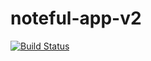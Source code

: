 # noteful-app-v2

[![Build Status](https://travis-ci.org/thinkful-ei20/tammy-noteful-app-v2.svg?branch=master)](https://travis-ci.org/thinkful-ei20/tammy-noteful-app-v2)
